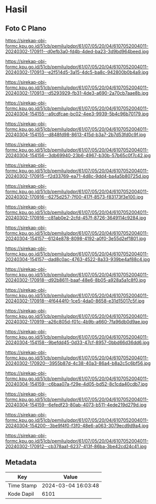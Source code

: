 # Hasil

## Foto C Plano

https://sirekap-obj-formc.kpu.go.id/51cb/pemilu/pdpr/61/07/05/20/04/6107052004011-20240302-170911--d0efb3a0-fd4b-4ded-ba23-3d9bd964beed.jpg

https://sirekap-obj-formc.kpu.go.id/51cb/pemilu/pdpr/61/07/05/20/04/6107052004011-20240302-170913--e2f514d5-3a15-4dc5-ba8c-942800b0b4a9.jpg

https://sirekap-obj-formc.kpu.go.id/51cb/pemilu/pdpr/61/07/05/20/04/6107052004011-20240302-170913--d5293929-fb31-4de3-a690-2a70cb7aae8b.jpg

https://sirekap-obj-formc.kpu.go.id/51cb/pemilu/pdpr/61/07/05/20/04/6107052004011-20240304-154155--a9cdfcae-bc02-4ee3-9939-5b4c96b70179.jpg

https://sirekap-obj-formc.kpu.go.id/51cb/pemilu/pdpr/61/07/05/20/04/6107052004011-20240304-154155--d848fd98-8613-415d-b3a7-2b7d53fd0c9f.jpg

https://sirekap-obj-formc.kpu.go.id/51cb/pemilu/pdpr/61/07/05/20/04/6107052004011-20240304-154156--3db69940-23b6-4967-b30b-57b65c0f7c42.jpg

https://sirekap-obj-formc.kpu.go.id/51cb/pemilu/pdpr/61/07/05/20/04/6107052004011-20240302-170915--f2d33769-ea71-4d8c-9dd4-ba4a5b80725d.jpg

https://sirekap-obj-formc.kpu.go.id/51cb/pemilu/pdpr/61/07/05/20/04/6107052004011-20240302-170916--6275d257-7f00-417f-8573-f83173f3e100.jpg

https://sirekap-obj-formc.kpu.go.id/51cb/pemilu/pdpr/61/07/05/20/04/6107052004011-20240302-170916--c81ab0e2-2cfd-457f-8726-3649114c9284.jpg

https://sirekap-obj-formc.kpu.go.id/51cb/pemilu/pdpr/61/07/05/20/04/6107052004011-20240304-154157--6124e878-8098-4192-a0f0-3e55d2ef1801.jpg

https://sirekap-obj-formc.kpu.go.id/51cb/pemilu/pdpr/61/07/05/20/04/6107052004011-20240304-154157--dad8c0ac-4763-4522-8a33-939be4af88c4.jpg

https://sirekap-obj-formc.kpu.go.id/51cb/pemilu/pdpr/61/07/05/20/04/6107052004011-20240302-170918--d92b8611-baaf-48e6-8b05-a928a5a1c8f0.jpg

https://sirekap-obj-formc.kpu.go.id/51cb/pemilu/pdpr/61/07/05/20/04/6107052004011-20240302-170918--4f6444f0-1ce5-4da0-8658-e31d15017c5f.jpg

https://sirekap-obj-formc.kpu.go.id/51cb/pemilu/pdpr/61/07/05/20/04/6107052004011-20240302-170919--a26c805d-f01c-4b9b-a660-7fa96db0d9ae.jpg

https://sirekap-obj-formc.kpu.go.id/51cb/pemilu/pdpr/61/07/05/20/04/6107052004011-20240304-154158--9befdd45-0d33-47cf-8957-0bbd66d36dd6.jpg

https://sirekap-obj-formc.kpu.go.id/51cb/pemilu/pdpr/61/07/05/20/04/6107052004011-20240302-170920--3955b87d-4c38-40a3-86a4-b8a2c5c6bf56.jpg

https://sirekap-obj-formc.kpu.go.id/51cb/pemilu/pdpr/61/07/05/20/04/6107052004011-20240304-154159--c6baa07a-f29e-4d05-bd52-8c1cda40cdb7.jpg

https://sirekap-obj-formc.kpu.go.id/51cb/pemilu/pdpr/61/07/05/20/04/6107052004011-20240304-154159--6efedf23-80ab-4073-b511-4ede219d279d.jpg

https://sirekap-obj-formc.kpu.go.id/51cb/pemilu/pdpr/61/07/05/20/04/6107052004011-20240304-154200--3be9f4f0-f3f0-48e6-a063-3079ecd9d9a4.jpg

https://sirekap-obj-formc.kpu.go.id/51cb/pemilu/pdpr/61/07/05/20/04/6107052004011-20240302-170912--cb378aa1-6237-413f-86ba-3be42cd24c41.jpg


## Metadata

| Key        | Value               |
| ---------- | ------------------- |
| Time Stamp | 2024-03-04 16:03:48 |
| Kode Dapil | 6101                |



